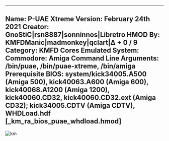 -----------------------
Name: P-UAE Xtreme
Version: February 24th 2021
Creator: GnoStiC|rsn8887|sonninnos|Libretro
HMOD By: KMFDManic|madmonkey|qclart|∆ + 0 / 9
Category: KMFD Cores
Emulated System: Commodore: Amiga
Command Line Arguments: /bin/puae, /bin/puae-xtreme, /bin/amiga
Prerequisite BIOS: system/kick34005.A500 (Amiga 500), kick40063.A600 (Amiga 600), kick40068.A1200 (Amiga 1200), kick40060.CD32, kick40060.CD32.ext (Amiga CD32); kick34005.CDTV (Amiga CDTV), WHDLoad.hdf [_km_ra_bios_puae_whdload.hmod]
-----------------------
![km](https://i.imgur.com/wAmnkCX.png)
